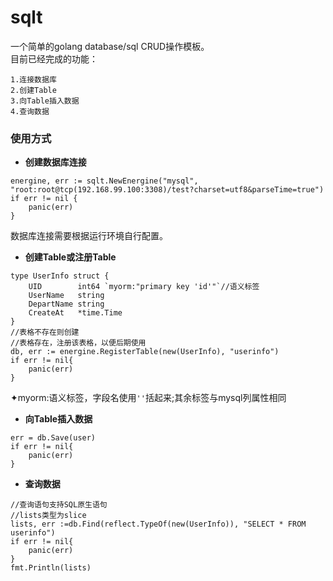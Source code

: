 # sqlt

一个简单的golang database/sql CRUD操作模板。<br/>
目前已经完成的功能：
```
1.连接数据库
2.创建Table
3.向Table插入数据
4.查询数据 
```
### 使用方式
- **创建数据库连接**
```
energine, err := sqlt.NewEnergine("mysql", "root:root@tcp(192.168.99.100:3308)/test?charset=utf8&parseTime=true")
if err != nil {
    panic(err)
}
```
数据库连接需要根据运行环境自行配置。
- **创建Table或注册Table**
```
type UserInfo struct {
	UID        int64 `myorm:"primary key 'id'"`//语义标签
	UserName   string
	DepartName string
	CreateAt   *time.Time
}
//表格不存在则创建
//表格存在，注册该表格，以便后期使用
db, err := energine.RegisterTable(new(UserInfo), "userinfo")
if err != nil{
    panic(err)
}
```
✦myorm:语义标签，字段名使用`''`括起来;其余标签与mysql列属性相同

- **向Table插入数据**
```
err = db.Save(user)
if err != nil{
    panic(err)
}
```
- **查询数据**
```
//查询语句支持SQL原生语句
//lists类型为slice
lists, err :=db.Find(reflect.TypeOf(new(UserInfo)), "SELECT * FROM userinfo")
if err != nil{
    panic(err)
}
fmt.Println(lists)
```